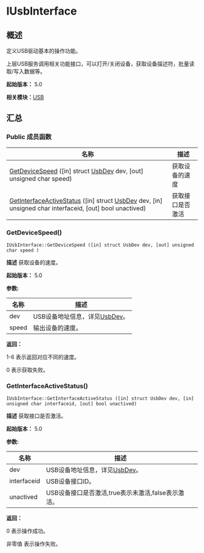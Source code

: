 # IUsbInterface


## 概述

定义USB驱动基本的操作功能。

上层USB服务调用相关功能接口，可以打开/关闭设备，获取设备描述符，批量读取/写入数据等。

**起始版本：** 5.0

**相关模块：**[USB](_u_s_b_v10.md)


## 汇总


### Public 成员函数

| 名称 | 描述 | 
| -------- | -------- |
| [GetDeviceSpeed](#getdevicespeed) ([in] struct [UsbDev](_usb_dev_v10.md) dev, [out] unsigned char speed) | 获取设备的速度  | 
| [GetInterfaceActiveStatus](#getinterfaceactivestatus) ([in] struct [UsbDev](_usb_dev_v10.md) dev, [in] unsigned char interfaceid, [out] bool unactived) | 获取接口是否激活 | 

### GetDeviceSpeed()

```
IUsbInterface::GetDeviceSpeed ([in] struct UsbDev dev, [out] unsigned char speed )
```
**描述**
获取设备的速度。

**起始版本：** 5.0

**参数:**

| 名称 | 描述 | 
| -------- | -------- |
| dev | USB设备地址信息，详见[UsbDev](_usb_dev_v10.md)。  | 
| speed | 输出设备的速度。 | 

**返回：**

1-6 表示返回对应不同的速度。

0 表示获取失败。

### GetInterfaceActiveStatus()

```
IUsbInterface::GetInterfaceActiveStatus ([in] struct UsbDev dev, [in] unsigned char interfaceid, [out] bool unactived)
```
**描述**
获取接口是否激活。

**起始版本：** 5.0

**参数:**

| 名称 | 描述 | 
| -------- | -------- |
| dev | USB设备地址信息，详见[UsbDev](_usb_dev_v10.md)。  | 
| interfaceid | USB设备接口ID。  | 
| unactived | USB设备接口是否激活,true表示未激活,false表示激活。 | 

**返回：**

0 表示操作成功。

非零值 表示操作失败。
